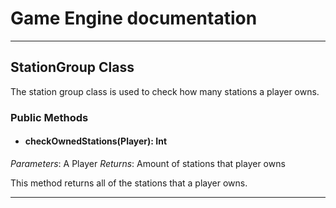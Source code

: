 # Game Engine documentation
---

## StationGroup Class

The station group class is used to check how many stations a player owns. 

### Public Methods 

- #### checkOwnedStations(Player): Int
*Parameters*: A Player
*Returns*: Amount of stations that player owns

This method returns all of the stations that a player owns.

---